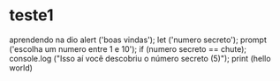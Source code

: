 # teste1
aprendendo na dio
alert ('boas vindas');
let ('numero secreto');
prompt ('escolha um numero entre 1 e 10');
if (numero secreto == chute);
    console.log ("Isso aí você descobriu o número secreto (5)");
print (hello world)

